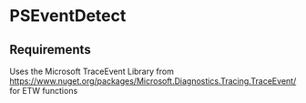 # PSEventDetect

## Requirements
Uses the Microsoft TraceEvent Library from https://www.nuget.org/packages/Microsoft.Diagnostics.Tracing.TraceEvent/ for ETW functions
